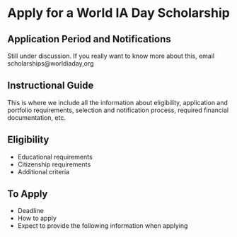 # Apply for a World IA Day Scholarship 

## Application Period and Notifications
Still under discussion. If you really want to know more about this, email scholarships@worldiaday,org​

## Instructional Guide
This is where we include all the information about eligibility, application and portfolio requirements, selection and notification process, required financial documentation, etc. 

## Eligibility
- Educational requirements
- Citizenship requirements
- Additional criteria

## To Apply
- Deadline
- How to apply
- Expect to provide the following information when applying
